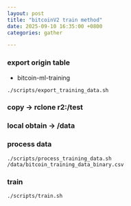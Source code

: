 ```yaml
---
layout: post
title: "bitcoinV2 train method"
date: 2025-09-10 16:35:00 +0800
categories: gather

---
```


### export origin table
- bitcoin-ml-training  
```
./scripts/export_training_data.sh
```

### copy  -> rclone r2:/test


### local obtain   -> /data

### process data
  

```
./scripts/process_training_data.sh /data/bitcoin_training_data_binary.csv
```
  
### train  
  
```
./scripts/train.sh
```

